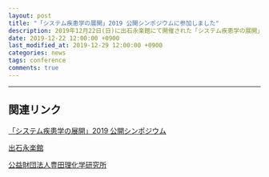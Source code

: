```yaml
---
layout: post
title: "「システム疾患学の展開」​2019 公開シンポジウムに参加しました"
description: 2019年12月22日(日)に出石永楽館にて開催された「システム疾患学の展開」​2019 公開シンポジウムに参加しました。
date: 2019-12-22 12:00:00 +0900
last_modified_at: 2019-12-29 12:00:00 +0900
categories: news
tags: conference
comments: true
---
```



---

## 関連リンク

[「システム疾患学の展開」​2019 公開シンポジウム](https://2019symposium-toyooka.weebly.com/)

[出石永楽館](http://eirakukan.com/)

[公益財団法人豊田理化学研究所](https://www.toyotariken.jp/)
